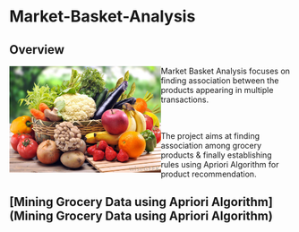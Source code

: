 # Market-Basket-Analysis

## Overview

<p align="center">
  <img src="https://github.com/rakeshdatascience/Market-Basket-Analysis/blob/master/Mining%20Grocery%20Data%20using%20Apriori%20Algorithm/Images/group-of-vegetables-in-basket.jpg",alt="neofetch" align="left" height="190px">
  </p>



Market Basket Analysis focuses on finding association between the products appearing in multiple transactions.
<br/>
<br/>
<br/>


The project aims at finding association among grocery products & finally establishing rules using Apriori Algorithm for product recommendation.






## [Mining Grocery Data using Apriori Algorithm](Mining Grocery Data using Apriori Algorithm)





























